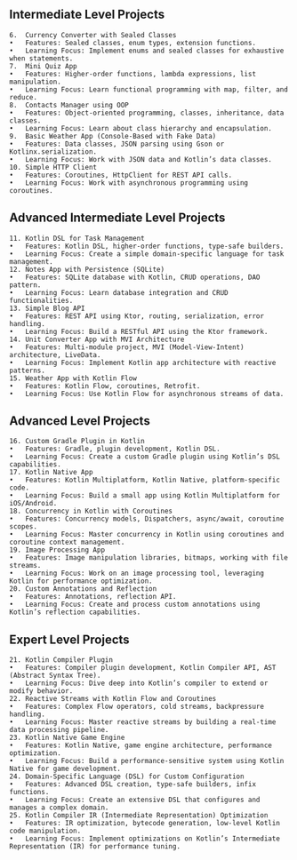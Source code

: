 ## Intermediate Level Projects

	6.	Currency Converter with Sealed Classes
	•	Features: Sealed classes, enum types, extension functions.
	•	Learning Focus: Implement enums and sealed classes for exhaustive when statements.
	7.	Mini Quiz App
	•	Features: Higher-order functions, lambda expressions, list manipulation.
	•	Learning Focus: Learn functional programming with map, filter, and reduce.
	8.	Contacts Manager using OOP
	•	Features: Object-oriented programming, classes, inheritance, data classes.
	•	Learning Focus: Learn about class hierarchy and encapsulation.
	9.	Basic Weather App (Console-Based with Fake Data)
	•	Features: Data classes, JSON parsing using Gson or Kotlinx.serialization.
	•	Learning Focus: Work with JSON data and Kotlin’s data classes.
	10.	Simple HTTP Client
	•	Features: Coroutines, HttpClient for REST API calls.
	•	Learning Focus: Work with asynchronous programming using coroutines.

## Advanced Intermediate Level Projects

	11.	Kotlin DSL for Task Management
	•	Features: Kotlin DSL, higher-order functions, type-safe builders.
	•	Learning Focus: Create a simple domain-specific language for task management.
	12.	Notes App with Persistence (SQLite)
	•	Features: SQLite database with Kotlin, CRUD operations, DAO pattern.
	•	Learning Focus: Learn database integration and CRUD functionalities.
	13.	Simple Blog API
	•	Features: REST API using Ktor, routing, serialization, error handling.
	•	Learning Focus: Build a RESTful API using the Ktor framework.
	14.	Unit Converter App with MVI Architecture
	•	Features: Multi-module project, MVI (Model-View-Intent) architecture, LiveData.
	•	Learning Focus: Implement Kotlin app architecture with reactive patterns.
	15.	Weather App with Kotlin Flow
	•	Features: Kotlin Flow, coroutines, Retrofit.
	•	Learning Focus: Use Kotlin Flow for asynchronous streams of data.

## Advanced Level Projects

	16.	Custom Gradle Plugin in Kotlin
	•	Features: Gradle, plugin development, Kotlin DSL.
	•	Learning Focus: Create a custom Gradle plugin using Kotlin’s DSL capabilities.
	17.	Kotlin Native App
	•	Features: Kotlin Multiplatform, Kotlin Native, platform-specific code.
	•	Learning Focus: Build a small app using Kotlin Multiplatform for iOS/Android.
	18.	Concurrency in Kotlin with Coroutines
	•	Features: Concurrency models, Dispatchers, async/await, coroutine scopes.
	•	Learning Focus: Master concurrency in Kotlin using coroutines and coroutine context management.
	19.	Image Processing App
	•	Features: Image manipulation libraries, bitmaps, working with file streams.
	•	Learning Focus: Work on an image processing tool, leveraging Kotlin for performance optimization.
	20.	Custom Annotations and Reflection
	•	Features: Annotations, reflection API.
	•	Learning Focus: Create and process custom annotations using Kotlin’s reflection capabilities.

## Expert Level Projects

	21.	Kotlin Compiler Plugin
	•	Features: Compiler plugin development, Kotlin Compiler API, AST (Abstract Syntax Tree).
	•	Learning Focus: Dive deep into Kotlin’s compiler to extend or modify behavior.
	22.	Reactive Streams with Kotlin Flow and Coroutines
	•	Features: Complex Flow operators, cold streams, backpressure handling.
	•	Learning Focus: Master reactive streams by building a real-time data processing pipeline.
	23.	Kotlin Native Game Engine
	•	Features: Kotlin Native, game engine architecture, performance optimization.
	•	Learning Focus: Build a performance-sensitive system using Kotlin Native for game development.
	24.	Domain-Specific Language (DSL) for Custom Configuration
	•	Features: Advanced DSL creation, type-safe builders, infix functions.
	•	Learning Focus: Create an extensive DSL that configures and manages a complex domain.
	25.	Kotlin Compiler IR (Intermediate Representation) Optimization
	•	Features: IR optimization, bytecode generation, low-level Kotlin code manipulation.
	•	Learning Focus: Implement optimizations on Kotlin’s Intermediate Representation (IR) for performance tuning.
